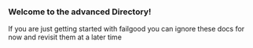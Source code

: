 ### Welcome to the advanced Directory!
If you are just getting started with failgood you can ignore these docs for now and revisit them at a later time
